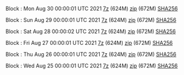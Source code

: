 Block : Mon Aug 30 00:00:01 UTC 2021 [7z](https://transfer.sh/oESebS/bootstrap.dat.20210830.7z) (624M) [zip](https://transfer.sh/hBK0nK/bootstrap.dat.20210830.zip) (672M) [SHA256](https://transfer.sh/8iPBVM/sha256.txt)

Block : Sun Aug 29 00:00:01 UTC 2021 [7z](https://transfer.sh/1Jt55Q4/bootstrap.dat.20210829.7z) (624M) [zip](https://transfer.sh/12JwRcc/bootstrap.dat.20210829.zip) (672M) [SHA256](https://transfer.sh/1j4FbEA/sha256.txt)

Block : Sat Aug 28 00:00:02 UTC 2021 [7z](https://transfer.sh/NmZWa/bootstrap.dat.20210828.7z) (624M) [zip](https://transfer.sh/HGC5M/bootstrap.dat.20210828.zip) (672M) [SHA256](https://transfer.sh/1X7UmCm/sha256.txt)

Block : Fri Aug 27 00:00:01 UTC 2021 [7z](https://transfer.sh/1sAw2Tj/bootstrap.dat.20210827.7z) (624M) [zip](https://transfer.sh/14J3hn8/bootstrap.dat.20210827.zip) (672M) [SHA256](https://transfer.sh/12qYLRv/sha256.txt)

Block : Thu Aug 26 00:00:01 UTC 2021 [7z](https://transfer.sh/1cGIzzl/bootstrap.dat.20210826.7z) (624M) [zip](https://transfer.sh/1gtduLU/bootstrap.dat.20210826.zip) (672M) [SHA256](https://transfer.sh/15Blw84/sha256.txt)

Block : Wed Aug 25 00:00:01 UTC 2021 [7z](https://transfer.sh/1t8XhWg/bootstrap.dat.20210825.7z) (624M) [zip](https://transfer.sh/1u5W34I/bootstrap.dat.20210825.zip) (672M) [SHA256](https://transfer.sh/17pK1j4/sha256.txt)
